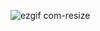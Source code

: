 
![ezgif com-resize](https://github.com/user-attachments/assets/f927ffd4-eddb-4927-9f76-02f35b394fc4)



<!-- 

## Hello 👋

I am [Your Name], a developer passionate about technology and programming.

### About Me
- 🔭 I’m currently working on [your current project].
- 🌱 I’m learning [technology or skill you are learning].
- 👯 I’m looking to collaborate on [types of projects or technologies].
- 🤔 I’m looking for help with [topic or technology you need help with].
- 💬 Ask me about [topics you have experience in].
- 📫 How to reach me: [your email or social media].
- 😄 Pronouns: [your pronouns].
- ⚡ Fun fact: [a fun fact about you].

### Languages and Tools
![Language or Tool](URL_OF_ICON)
![Language or Tool](URL_OF_ICON)
![Language or Tool](URL_OF_ICON)

### GitHub Stats
![GitHub Stats](URL_OF_YOUR_STATS)

### Featured Projects
- [Project 1](URL_OF_PROJECT)
- [Project 2](URL_OF_PROJECT)
- [Project 3](URL_OF_PROJECT)

### Connect with Me
[![LinkedIn](URL_OF_ICON)](URL_OF_YOUR_LINKEDIN)
[![Twitter](URL_OF_ICON)](URL_OF_YOUR_TWITTER)
[![GitHub](URL_OF_ICON)](URL_OF_YOUR_GITHUB)

 -->
